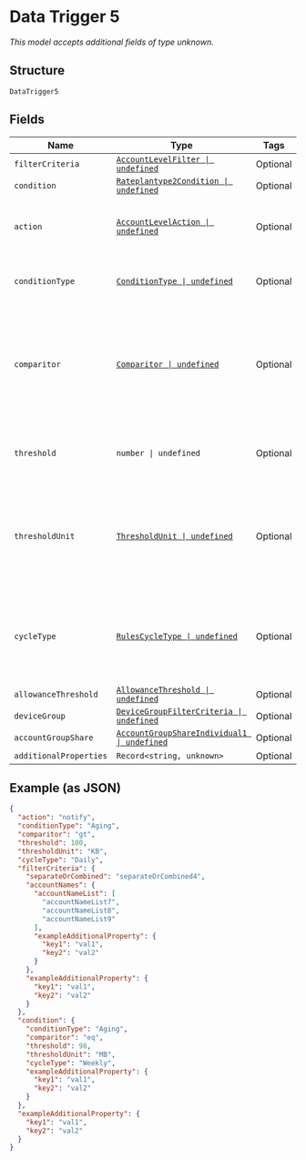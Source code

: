 
# Data Trigger 5

*This model accepts additional fields of type unknown.*

## Structure

`DataTrigger5`

## Fields

| Name | Type | Tags | Description |
|  --- | --- | --- | --- |
| `filterCriteria` | [`AccountLevelFilter \| undefined`](../../doc/models/account-level-filter.md) | Optional | - |
| `condition` | [`Rateplantype2Condition \| undefined`](../../doc/models/rateplantype-2-condition.md) | Optional | - |
| `action` | [`AccountLevelAction \| undefined`](../../doc/models/account-level-action.md) | Optional | The action taken when trigger conditions are met |
| `conditionType` | [`ConditionType \| undefined`](../../doc/models/condition-type.md) | Optional | The condition type being monitored |
| `comparitor` | [`Comparitor \| undefined`](../../doc/models/comparitor.md) | Optional | The boolean of the comparison. `gt` is Greater Than, `lt` is Less Than and `eq` is Equal To |
| `threshold` | `number \| undefined` | Optional | The threshold value the trigger monitors for |
| `thresholdUnit` | [`ThresholdUnit \| undefined`](../../doc/models/threshold-unit.md) | Optional | The units of the threshold. This can be KB, Kilobits, MB, Megabits, or GB, Gigabits |
| `cycleType` | [`RulesCycleType \| undefined`](../../doc/models/rules-cycle-type.md) | Optional | The interval to monitor for the threshold. This can be Daily, Weekly or Monthly |
| `allowanceThreshold` | [`AllowanceThreshold \| undefined`](../../doc/models/allowance-threshold.md) | Optional | - |
| `deviceGroup` | [`DeviceGroupFilterCriteria \| undefined`](../../doc/models/device-group-filter-criteria.md) | Optional | - |
| `accountGroupShare` | [`AccountGroupShareIndividual1 \| undefined`](../../doc/models/account-group-share-individual-1.md) | Optional | - |
| `additionalProperties` | `Record<string, unknown>` | Optional | - |

## Example (as JSON)

```json
{
  "action": "notify",
  "conditionType": "Aging",
  "comparitor": "gt",
  "threshold": 100,
  "thresholdUnit": "KB",
  "cycleType": "Daily",
  "filterCriteria": {
    "separateOrCombined": "separateOrCombined4",
    "accountNames": {
      "accountNameList": [
        "accountNameList7",
        "accountNameList8",
        "accountNameList9"
      ],
      "exampleAdditionalProperty": {
        "key1": "val1",
        "key2": "val2"
      }
    },
    "exampleAdditionalProperty": {
      "key1": "val1",
      "key2": "val2"
    }
  },
  "condition": {
    "conditionType": "Aging",
    "comparitor": "eq",
    "threshold": 98,
    "thresholdUnit": "MB",
    "cycleType": "Weekly",
    "exampleAdditionalProperty": {
      "key1": "val1",
      "key2": "val2"
    }
  },
  "exampleAdditionalProperty": {
    "key1": "val1",
    "key2": "val2"
  }
}
```


